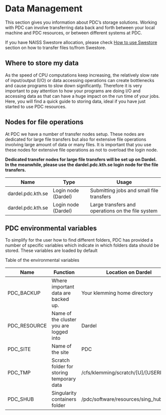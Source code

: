 
# Data Management

This section gives you information about PDC’s storage solutions.
Working with PDC can involve transferring data back and forth between your local machine and PDC resources, or between different systems at PDC.

If you have NAISS Swestore allocation, please check [How to use Swestore](file_transfer_swestore-dcache.md) section on how to transfer files to/from Swestore.

## Where to store my data

As the speed of CPU computations keep increasing, the relatively slow rate of input/output (I/O) or
data accessing operations can create bottlenecks and cause programs to slow down significantly.
Therefore it is very important to pay attention to how your programs are doing I/O and accessing data
as that can have a huge impact on the run time of your jobs. Here, you will find a quick guide to storing data,
ideal if you have just started to use PDC resources.

## Nodes for file operations

At PDC we have a number of transfer nodes setup.
These nodes are dedicated for large file transfers but also
for extensive file operations involving large amount of data
or many files. It is important that you use these nodes for extensive
file operations as not to overload the login node.

**Dedicated transfer nodes for large file transfers will be set up on Dardel. In the meanwhile,
please use the dardel.pdc.kth.se login node for the file transfers.**

| Name              | Type                | Usage                                             |
|-------------------|---------------------|---------------------------------------------------|
| dardel.pdc.kth.se | Login node (Dardel) | Submitting jobs and small file transfers          |
| dardel.pdc.kth.se | Login node (Dardel) | Large transfers and operations on the file system |

## PDC environmental variables

To simplify for the user how to find different folders, PDC has provided a number of specific variables
which indicate in which folders data should be stored.
These variables are loaded by default

Table of the environmental variables

| Name         | Function                                  | Location on Dardel                   |
|--------------|-------------------------------------------|--------------------------------------|
| PDC_BACKUP   | Where important data are backed up.       | Your klemming home directory         |
| PDC_RESOURCE | Name of the cluster you are logged into   | Dardel                               |
| PDC_SITE     | Name of the site                          | PDC                                  |
| PDC_TMP      | Scratch folder for storing temporary data | /cfs/klemming/scratch/[U]/[USERNAME] |
| PDC_SHUB     | Singularity containers folder             | /pdc/software/resources/sing_hub     |
